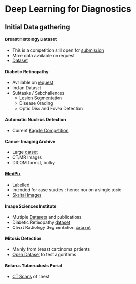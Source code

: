 # Deep Learning for Diagnostics
## Initial Data gathering


#### Breast Histology Dataset
  - This is a competition still open for [submission](https://iciar2018-challenge.grand-challenge.org/dataset/) 
  - More data available on request
  - [Dataset](https://rdm.inesctec.pt/dataset/nis-2017-003)
  
#### Diabetic Retinopathy
  - Available on [request](https://idrid.grand-challenge.org/)
  - Indian Dataset
  - Subtasks / Subchallenges
    - Lesion Segmentation
    - Disease Grading
    - Optic Disc and Fovea Detection

#### Automatic Nucleus Detection
  - Current [Kaggle Competition](https://www.kaggle.com/c/data-science-bowl-2018)

#### Cancer Imaging Archive
  - Large [datset](http://www.cancerimagingarchive.net/#collections-list)
  - CT/MR Images
  - DICOM format, bulky
  
#### [MedPix](https://medpix.nlm.nih.gov)
  - Labelled
  - Intended for case studies : hence not on a single topic
  - [Skeltal Images](https://medpix.nlm.nih.gov/topiclist) 

#### Image Sciences Institute
  - Multiple [Datasets](https://www.isi.uu.nl/Research/Databases/) and publications
  - Diabetic Retinopathy [dataset](https://www.isi.uu.nl/Research/Databases/DRIVE/index.html)
  - Chest Radiology Segmentation [dataset](https://www.isi.uu.nl/Research/Databases/SCR/)
  
#### Mitosis Detection
  - Mainly from breast carcinoma patients
  - [Open Dataset](http://amida13.isi.uu.nl/?q=node/3) to test algorithms
  
#### Belarus Tuberculosis Portal
  - [CT Scans](http://tuberculosis.by/?page_id=24) of chest
  

 
